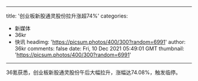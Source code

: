
---
title: '创业板新股通灵股份拉升涨超74%'
categories: 
 - 新媒体
 - 36kr
 - 快讯
headimg: 'https://picsum.photos/400/300?random=6991'
author: 36kr
comments: false
date: Fri, 10 Dec 2021 05:49:01 GMT
thumbnail: 'https://picsum.photos/400/300?random=6991'
---

<div>   
36氪获悉，创业板新股通灵股份午后大幅拉升，涨幅达74.08%，触发临停。  
</div>
            
